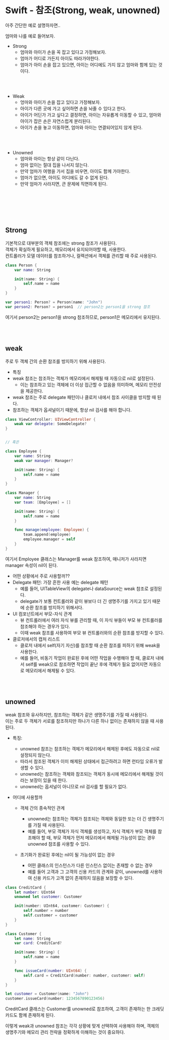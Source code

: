# Swift - 참조(Strong, weak, unowned)


아주 간단한 예로 설명하자면..

엄마와 나를 예로 들어보자. 

- Strong
    - 엄마와 아이가 손을 꼭 잡고 있다고 가정해보자. 
    - 엄마가 어디로 가든지 아이도 따라가야한다.
    - 엄마가 아이 손을 잡고 있으면, 아이는 어디에도 가지 않고 엄마와 함께 있는 것이다. 

<br><br>

-  Weak
    - 엉마와 아이가 손을 잡고 있다고 가정해보자. 
    - 아이가 다른 곳에 가고 싶어하면 손을 놔줄 수 있다고 한다. 
    - 아이가 어딘가 가고 싶다고 결정하면, 아이는 자유롭게 이동할 수 있고, 엄마와 아이가 잡은 손은 자연스럽게 분리된다. 
    - 아이가 손을 놓고 이동하면, 엄마와 아이는 연결되어있지 않게 된다. 


<br><br>

- Unowned
    - 엄마와 아이는 항상 같이 다닌다.
    - 엄마 없이는 절대 집을 나서지 않는다. 
    - 만약 엄마가 여행을 가서 집을 비우면, 아이도 함께 가야한다.
    - 엄마가 없으면, 아이도 어디에도 갈 수 없게 된다. 
    - 만약 엄마가 사라지면, 큰 문제에 직면하게 된다. 

<br><br>

<br><br>

## Strong
기본적으로 대부분의 객체 참조에는 strong 참조가 사용된다.  
객체가 확실하게 필요하고, 메모리에서 유지되어야할 때, 사용한다.  
컨트롤러가 모델 데이터를 참조하거나, 컬렉션에서 객체를 관리할 때 주로 사용된다.  

```swift
class Person {
    var name: String

    init(name: String) {
        self.name = name
    }
}

var person1: Person? = Person(name: "John")
var person2: Person? = person1  // person2는 person1을 strong 참조

```
여기서 person2는 person1을 strong 참조하므로, person1은 메모리에서 유지된다.  


<br><br>

## weak
주로 두 객체 간의 순환 참조를 방지하기 위해 사용된다.  

- 특징
- weak 참조는 참조하는 객체가 메모리에서 해제될 때 자동으로 nil로 설정된다.  
    - 이는 참조하고 있는 객체에 더 이상 접근할 수 없음을 의미하며, 메모리 안전성을 제공한다.
- weak 참조는 주로 delegate 패턴이나 클로저 내에서 참조 사이클을 방지할 때 된다.  
- 참조하는 객체가 옵셔널이기 때문에, 항상 nil 검사를 해야 합니다.


```swift
class ViewController: UIViewController {
    weak var delegate: SomeDelegate?
}


// 혹은

class Employee {
    var name: String
    weak var manager: Manager?

    init(name: String) {
        self.name = name
    }
}

class Manager {
    var name: String
    var team: [Employee] = []

    init(name: String) {
        self.name = name
    }

    func manage(employee: Employee) {
        team.append(employee)
        employee.manager = self
    }
}

```
여기서 Employee 클래스는 Manager를 weak 참조하여, 매니저가 사라지면 manager 속성이 nil이 된다. 


- 어떤 상황에서 주로 사용할까?? 
- Delegate 패턴: 가장 흔한 사용 예는 delegate 패턴
    - 예를 들어, UITableView의 delegate나 dataSource는 weak 참조로 설정된다.  
    - delegate가 보통 컨트롤러와 같이 뷰보다 더 긴 생명주기를 가지고 있기 때문에 순환 참조를 방지하기 위해서다.  
- UI 컴포넌트에서 부모-자식 관계
    - 뷰 컨트롤러에서 여러 자식 뷰를 관리할 때, 이 자식 뷰들이 부모 뷰 컨트롤러를 참조해야 하는 경우가 있다.  
    - 이때 weak 참조를 사용하여 부모 뷰 컨트롤러와의 순환 참조를 방지할 수 있다.
- 클로저에서의 캡처 리스트
    - 클로저 내에서 self(자기 자신)를 참조할 때 순환 참조를 피하기 위해 weak을 사용한다.  
    - 예를 들어, 비동기 작업이 완료된 후에 어떤 작업을 수행해야 할 때, 클로저 내에서 self를 weak으로 참조하면 작업이 끝난 후에 객체가 필요 없어지면 자동으로 메모리에서 해제될 수 있다.  





<br><br>

## unowned
weak 참조와 유사하지만, 참조하는 객체가 같은 생명주기를 가질 때 사용된다.  
이는 주로 두 객체가 서로를 참조하지만 하나가 다른 하나 없이는 존재하지 않을 때 사용된다.  


- 특징:
    - unowned 참조는 참조하는 객체가 메모리에서 해제된 후에도 자동으로 nil로 설정되지 않는다.  
    - 따라서 참조된 객체가 이미 해제된 상태에서 접근하려고 하면 런타임 오류가 발생할 수 있다.  
    - unowned는 참조하는 객체와 참조되는 객체가 동시에 메모리에서 해제될 것이라는 보장이 있을 때 한다. 
    - unowned는 옵셔널이 아니므로 nil 검사를 할 필요가 없다.  

- 어디에 사용할까
    - 객체 간의 종속적인 관계
        - unowned는 참조하는 객체가 참조되는 객체와 동일한 또는 더 긴 생명주기를 가질 때 사용된다.  
        - 예를 들어, 부모 객체가 자식 객체를 생성하고, 자식 객체가 부모 객체를 참조해야 할 때, 부모 객체가 먼저 메모리에서 해제될 가능성이 없는 경우 unowned 참조를 사용할 수 있다.  

    - 초기화가 완료된 후에는 nil이 될 가능성이 없는 경우
        - 어떤 클래스의 인스턴스가 다른 인스턴스 없이는 존재할 수 없는 경우
        - 예를 들어 고객과 그 고객의 신용 카드의 관계와 같이, unowned를 사용하여 신용 카드가 고객 없이 존재하지 않음을 보장할 수 있다.  


```swift
class CreditCard {
    let number: UInt64
    unowned let customer: Customer

    init(number: UInt64, customer: Customer) {
        self.number = number
        self.customer = customer
    }
}

class Customer {
    let name: String
    var card: CreditCard?

    init(name: String) {
        self.name = name
    }

    func issueCard(number: UInt64) {
        self.card = CreditCard(number: number, customer: self)
    }
}

let customer = Customer(name: "John")
customer.issueCard(number: 1234567890123456)

```

CreditCard 클래스는 Customer를 unowned로 참조하여, 고객이 존재하는 한 크레딧 카드도 함께 존재하게 된다. 


이렇게 weak과 unowned 참조는 각각 상황에 맞게 선택하여 사용해야 하며, 객체의 생명주기와 메모리 관리 전략을 정확하게 이해하는 것이 중요하다.  





